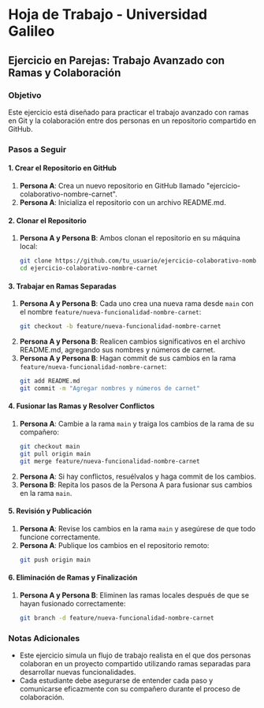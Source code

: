 # Hoja de Trabajo - Universidad Galileo

## Ejercicio en Parejas: Trabajo Avanzado con Ramas y Colaboración

### Objetivo
Este ejercicio está diseñado para practicar el trabajo avanzado con ramas en Git y la colaboración entre dos personas en un repositorio compartido en GitHub.

### Pasos a Seguir

#### 1. Crear el Repositorio en GitHub
1. **Persona A**: Crea un nuevo repositorio en GitHub llamado "ejercicio-colaborativo-nombre-carnet".
2. **Persona A**: Inicializa el repositorio con un archivo README.md.

#### 2. Clonar el Repositorio
1. **Persona A y Persona B**: Ambos clonan el repositorio en su máquina local:
   ```bash
   git clone https://github.com/tu_usuario/ejercicio-colaborativo-nombre-carnet.git
   cd ejercicio-colaborativo-nombre-carnet
   ```

#### 3. Trabajar en Ramas Separadas
1. **Persona A y Persona B**: Cada uno crea una nueva rama desde `main` con el nombre `feature/nueva-funcionalidad-nombre-carnet`:
   ```bash
   git checkout -b feature/nueva-funcionalidad-nombre-carnet
   ```
2. **Persona A y Persona B**: Realicen cambios significativos en el archivo README.md, agregando sus nombres y números de carnet.
3. **Persona A y Persona B**: Hagan commit de sus cambios en la rama `feature/nueva-funcionalidad-nombre-carnet`:
   ```bash
   git add README.md
   git commit -m "Agregar nombres y números de carnet"
   ```

#### 4. Fusionar las Ramas y Resolver Conflictos
1. **Persona A**: Cambie a la rama `main` y traiga los cambios de la rama de su compañero:
   ```bash
   git checkout main
   git pull origin main
   git merge feature/nueva-funcionalidad-nombre-carnet
   ```
2. **Persona A**: Si hay conflictos, resuélvalos y haga commit de los cambios.
3. **Persona B**: Repita los pasos de la Persona A para fusionar sus cambios en la rama `main`.

#### 5. Revisión y Publicación
1. **Persona A**: Revise los cambios en la rama `main` y asegúrese de que todo funcione correctamente.
2. **Persona A**: Publique los cambios en el repositorio remoto:
   ```bash
   git push origin main
   ```

#### 6. Eliminación de Ramas y Finalización
1. **Persona A y Persona B**: Eliminen las ramas locales después de que se hayan fusionado correctamente:
   ```bash
   git branch -d feature/nueva-funcionalidad-nombre-carnet
   ```

### Notas Adicionales
- Este ejercicio simula un flujo de trabajo realista en el que dos personas colaboran en un proyecto compartido utilizando ramas separadas para desarrollar nuevas funcionalidades.
- Cada estudiante debe asegurarse de entender cada paso y comunicarse eficazmente con su compañero durante el proceso de colaboración.
